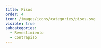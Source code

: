 ```yaml
---
title: Pisos
order: 4
icon: /images/icons/categories/pisos.svg
visible: true
subcategories:
  - Revestimiento
  - Contrapiso
---
```

